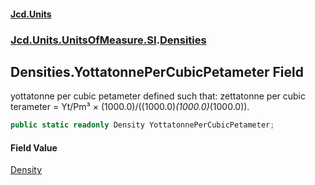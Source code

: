 #### [Jcd.Units](index 'index')
### [Jcd.Units.UnitsOfMeasure.SI](Jcd.Units.UnitsOfMeasure.SI 'Jcd.Units.UnitsOfMeasure.SI').[Densities](Densities 'Jcd.Units.UnitsOfMeasure.SI.Densities')

## Densities.YottatonnePerCubicPetameter Field

yottatonne per cubic petameter defined such that: zettatonne per cubic terameter = Yt/Pm³ ×
(1000.0)/((1000.0)*(1000.0)*(1000.0)).

```csharp
public static readonly Density YottatonnePerCubicPetameter;
```

#### Field Value
[Density](Density 'Jcd.Units.UnitTypes.Density')